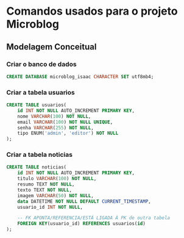 # Comandos usados para o projeto Microblog

## Modelagem Conceitual

### Criar o banco de dados

```sql
CREATE DATABASE microblog_isaac CHARACTER SET utf8mb4;
```

### Criar a tabela usuarios

```sql
CREATE TABLE usuarios(
    id INT NOT NULL AUTO_INCREMENT PRIMARY KEY,
    nome VARCHAR(100) NOT NULL,
    email VARCHAR(100) NOT NULL UNIQUE,
    senha VARCHAR(255) NOT NULL,
    tipo ENUM('admin', 'editor') NOT NULL
);
```

### Criar a tabela noticias

```sql
CREATE TABLE noticias(
    id INT NOT NULL AUTO_INCREMENT PRIMARY KEY,
    titulo VARCHAR(100) NOT NULL,
    resumo TEXT NOT NULL,
    texto TEXT NOT NULL,
    imagem VARCHAR(50) NOT NULL,
    data DATETIME NOT NULL DEFAULT CURRENT_TIMESTAMP,
    usuario_id INT NOT NULL,

    -- FK APONTA/REFERENCIA/ESTÁ LIGADA À PK de outra tabela
    FOREIGN KEY(usuario_id) REFERENCES usuarios(id)
);
```